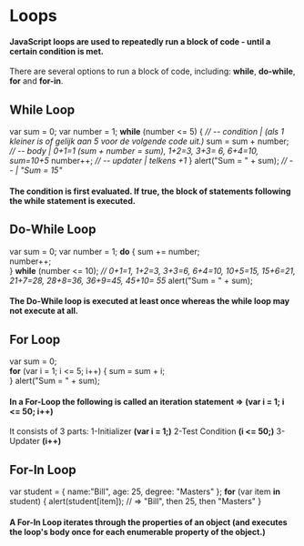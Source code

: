 
# Loops

#### JavaScript loops are used to **repeatedly run a block of code** - until a certain condition is met.
There are several options to run a block of code, including: **while**, **do-while**, **for** and **for-in**.


## While Loop

var sum = 0;
var number = 1;
**while** (number <= 5) {  *// -- condition | (als 1 kleiner is of gelijk aan 5 voor de volgende code uit.)*
  sum = sum + number;        *// -- body | 0+1=1 (sum + number = sum), 1+2=3, 3+3= 6, 6+4=10, sum=10+5*
  number++;             *// -- updater | telkens +1*
}
alert("Sum = " + sum); *// -- | "Sum = 15"*

#### The condition is first evaluated. If true, the block of statements following the while statement is executed. 


## Do-While Loop

var sum = 0;
var number = 1;
**do** {
   sum += number;         
   number++;              
} **while** (number <= 10);   *// 0+1=1, 1+2=3, 3+3=6, 6+4=10, 10+5=15, 15+6=21, 21+7=28, 28+8=36, 36+9=45, 45+10= 55*
alert("Sum = " + sum);    


#### The Do-While loop is executed **at least once** whereas the while loop may not execute at all.


## For Loop

var sum = 0; 		
**for** (var i = 1; i <= 5; i++) {
   sum = sum + i;	
}
alert("Sum = " + sum);	


#### In a For-Loop the following is called an iteration statement => (var i = 1; i <= 50; i++) 
It consists of 3 parts: 
1-Initializer **(var i = 1;)**
2-Test Condition **(i <= 50;)**
3-Updater **(i++)**


## For-In Loop

var student = { name:"Bill", age: 25, degree: "Masters" };
**for** (var item **in** student) {
   alert(student[item]);     // => "Bill", then 25, then "Masters"
}


#### A For-In Loop iterates through the properties of an object (and executes the loop's body once for each enumerable property of the object.)




